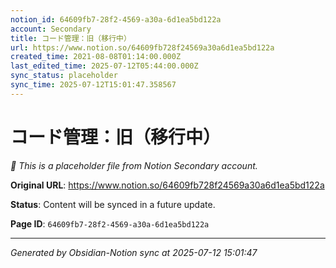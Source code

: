 ```yaml
---
notion_id: 64609fb7-28f2-4569-a30a-6d1ea5bd122a
account: Secondary
title: コード管理：旧（移行中）
url: https://www.notion.so/64609fb728f24569a30a6d1ea5bd122a
created_time: 2021-08-08T01:14:00.000Z
last_edited_time: 2025-07-12T05:44:00.000Z
sync_status: placeholder
sync_time: 2025-07-12T15:01:47.358567
---
```


# コード管理：旧（移行中）

*🔄 This is a placeholder file from Notion Secondary account.*

**Original URL**: https://www.notion.so/64609fb728f24569a30a6d1ea5bd122a

**Status**: Content will be synced in a future update.

**Page ID**: `64609fb7-28f2-4569-a30a-6d1ea5bd122a`

---

*Generated by Obsidian-Notion sync at 2025-07-12 15:01:47*
